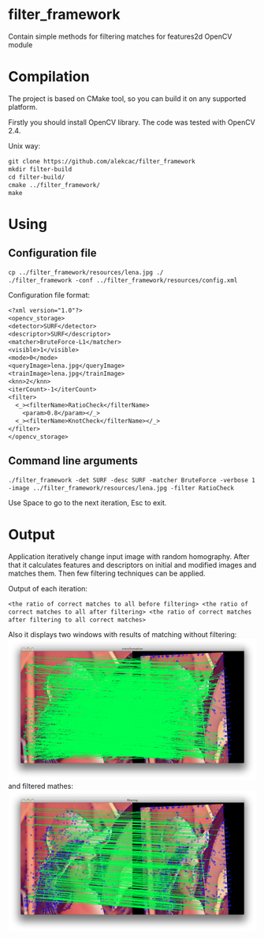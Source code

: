 filter_framework
================

Contain simple methods for filtering matches for features2d OpenCV module

Compilation
================

The project is based on CMake tool, so you can build it on any supported platform.

Firstly you should install OpenCV library. The code was tested with OpenCV 2.4.

Unix way:

```
git clone https://github.com/alekcac/filter_framework
mkdir filter-build
cd filter-build/
cmake ../filter_framework/
make
```

Using
================

Configuration file
----------------
```
cp ../filter_framework/resources/lena.jpg ./
./filter_framework -conf ../filter_framework/resources/config.xml 
```

Configuration file format:

```
<?xml version="1.0"?>
<opencv_storage>
<detector>SURF</detector>
<descriptor>SURF</descriptor>
<matcher>BruteForce-L1</matcher>
<visible>1</visible>
<mode>0</mode>
<queryImage>lena.jpg</queryImage>
<trainImage>lena.jpg</trainImage>
<knn>2</knn>
<iterCount>-1</iterCount>
<filter>
  <_><filterName>RatioCheck</filterName>
	<param>0.8</param></_>
  <_><filterName>KnotCheck</filterName></_>
</filter>
</opencv_storage>
```

Command line arguments
--------------------
```
./filter_framework -det SURF -desc SURF -matcher BruteForce -verbose 1 -image ../filter_framework/resources/lena.jpg -filter RatioCheck
```

Use Space to go to the next iteration, Esc to exit.

Output
================

Application iteratively change input image with random homography. After that it calculates features and descriptors on initial and modified images and matches them. Then few filtering techniques can be applied. 

Output of each iteration:

```
<the ratio of correct matches to all before filtering> <the ratio of correct matches to all after filtering> <the ratio of correct matches after filtering to all correct matches>
```

Also it displays two windows with results of matching without filtering:
![alt text](resources/initialMatches.png "Initial matches")
and filtered mathes:
![alt text](resources/filteredMatches.png "Filtered matches")
